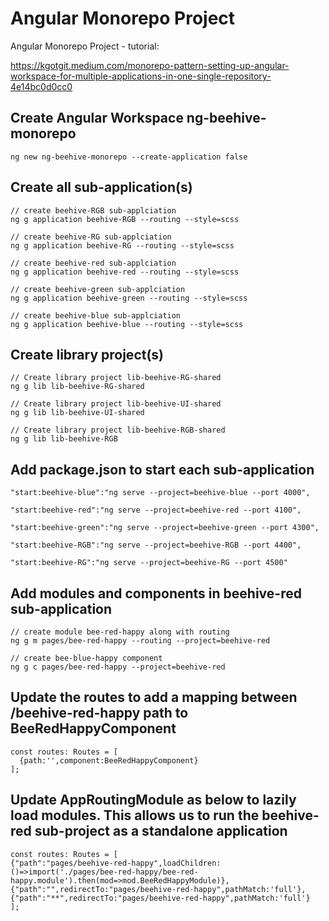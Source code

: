 # Angular Monorepo Project

Angular Monorepo Project - tutorial:

https://kgotgit.medium.com/monorepo-pattern-setting-up-angular-workspace-for-multiple-applications-in-one-single-repository-4e14bc0d0cc0


## Create Angular Workspace ng-beehive-monorepo
```
ng new ng-beehive-monorepo --create-application false
```

## Create all sub-application(s)
```
// create beehive-RGB sub-applciation
ng g application beehive-RGB --routing --style=scss

// create beehive-RG sub-applciation
ng g application beehive-RG --routing --style=scss

// create beehive-red sub-applciation
ng g application beehive-red --routing --style=scss

// create beehive-green sub-applciation
ng g application beehive-green --routing --style=scss

// create beehive-blue sub-applciation
ng g application beehive-blue --routing --style=scss
```

## Create library project(s)

```
// Create library project lib-beehive-RG-shared
ng g lib lib-beehive-RG-shared

// Create library project lib-beehive-UI-shared
ng g lib lib-beehive-UI-shared

// Create library project lib-beehive-RGB-shared
ng g lib lib-beehive-RGB
```

## Add package.json to start each sub-application

```
"start:beehive-blue":"ng serve --project=beehive-blue --port 4000",

"start:beehive-red":"ng serve --project=beehive-red --port 4100",

"start:beehive-green":"ng serve --project=beehive-green --port 4300",

"start:beehive-RGB":"ng serve --project=beehive-RGB --port 4400",

"start:beehive-RG":"ng serve --project=beehive-RG --port 4500"
```

## Add modules and components in beehive-red sub-application

```
// create module bee-red-happy along with routing
ng g m pages/bee-red-happy --routing --project=beehive-red

// create bee-blue-happy component
ng g c pages/bee-red-happy --project=beehive-red
```

## Update the routes to add a mapping between /beehive-red-happy path to BeeRedHappyComponent

```
const routes: Routes = [
  {path:'',component:BeeRedHappyComponent}
];
```

## Update AppRoutingModule as below to lazily load modules. This allows us to run the beehive-red sub-project as a standalone application

```
const routes: Routes = [
{"path":"pages/beehive-red-happy",loadChildren:()=>import('./pages/bee-red-happy/bee-red-happy.module').then(mod=>mod.BeeRedHappyModule)},
{"path":"",redirectTo:"pages/beehive-red-happy",pathMatch:'full'},
{"path":"**",redirectTo:"pages/beehive-red-happy",pathMatch:'full'}
];
```